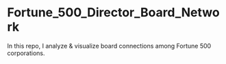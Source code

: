# Fortune_500_Director_Board_Network
In this repo, I analyze &amp; visualize board connections among Fortune 500 corporations.
